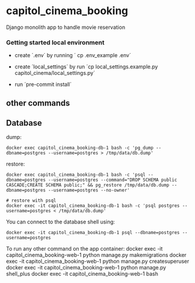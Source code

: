 # capitol_cinema_booking
Django monolith app to handle movie reservation 


### Getting started local environment

- create ´.env´ by running ´ cp .env_example .env´
- create ´local_settings´ by run ´cp local_settings.example.py capitol_cinema/local_settings.py´

- run ´pre-commit install´
 ## other commands 

     
## Database

dump:

    docker exec capitol_cinema_booking-db-1 bash -c 'pg_dump --dbname=postgres --username=postgres > /tmp/data/db.dump'

restore:

    docker exec capitol_cinema_booking-db-1 bash -c 'psql --dbname=postgres --username=postgres --command="DROP SCHEMA public CASCADE;CREATE SCHEMA public;" && pg_restore /tmp/data/db.dump --dbname=postgres --username=postgres --no-owner'
    
    # restore with psql
    docker exec -it capitol_cinema_booking-db-1 bash -c 'psql postgres --username=postgres < /tmp/data/db.dump'

You can connect to the database shell using:

    docker exec -it capitol_cinema_booking-db-1 psql --dbname=postgres --username=postgres



To run any other command on the app container:
    docker exec -it capitol_cinema_booking-web-1 python manage.py makemigrations
    docker exec -it capitol_cinema_booking-web-1 python manage.py createsuperuser
    docker exec -it capitol_cinema_booking-web-1 python manage.py shell_plus
    docker exec -it capitol_cinema_booking-web-1 bash
